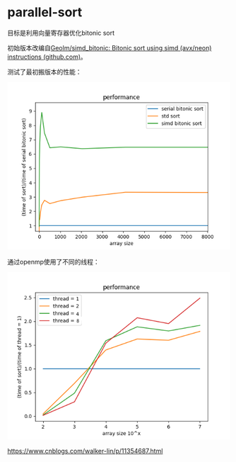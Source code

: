 # parallel-sort

目标是利用向量寄存器优化bitonic sort

初始版本改编自[Geolm/simd_bitonic: Bitonic sort using simd (avx/neon) instructions (github.com)](https://github.com/Geolm/simd_bitonic)。

测试了最初搬版本的性能：

![](./perf/Figure_1.png)

通过openmp使用了不同的线程：

![](./perf/Figure_2.png)

https://www.cnblogs.com/walker-lin/p/11354687.html

